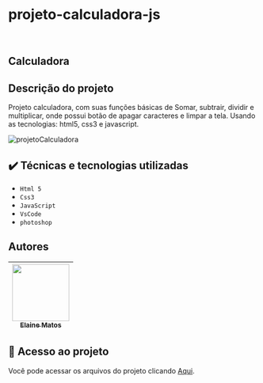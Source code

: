 <h1 aling="center">projeto-calculadora-js</h1></br>
<h2 aling="center">Calculadora</h2></br\>
<h2 aling="center">Descrição do projeto</h2>
<p>Projeto calculadora, com suas funções básicas de Somar, subtrair, dividir e multiplicar, onde possui botão de apagar caracteres e limpar a tela. Usando as tecnologias: html5, css3 e javascript.</p>

![projetoCalculadora](https://user-images.githubusercontent.com/49289106/157794967-89755391-9426-450c-8f2f-dde825358029.jpg)

## ✔️ Técnicas e tecnologias utilizadas
- ``Html 5``
- ``Css3``
- ``JavaScript``
- ``VsCode``
- ``photoshop``

## Autores

| [<img src="https://avatars.githubusercontent.com/u/49289106?v=4" width=115><br><sub>Elaine Matos</sub>](https://github.com/elainematos) |  
| :---: | 

## 📁 Acesso ao projeto

Você pode acessar os arquivos do projeto clicando [Aqui]( https://projeto-calculadora-js-msu0hqabm-elainematos.vercel.app/).

